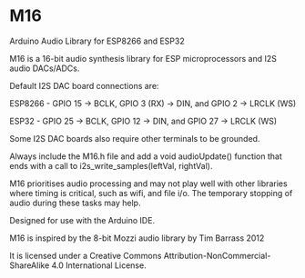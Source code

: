 # M16
 Arduino Audio Library for ESP8266 and ESP32

 M16 is a 16-bit audio synthesis library for ESP microprocessors and I2S audio DACs/ADCs.

 Default I2S DAC board connections are:

 ESP8266 - GPIO 15 -> BCLK, GPIO 3 (RX) -> DIN, and GPIO 2 -> LRCLK (WS)

 ESP32 - GPIO 25 -> BCLK, GPIO 12 -> DIN, and GPIO 27 -> LRCLK (WS)

 Some I2S DAC boards also require other terminals to be grounded.

 Always include the M16.h file and add a void audioUpdate() function that ends with a call to i2s_write_samples(leftVal, rightVal).

 M16 prioritises audio processing and may not play well with other libraries where timing is critical, such as wifi, and file i/o. The temporary stopping of audio during these tasks may help.  

 Designed for use with the Arduino IDE.

 M16 is inspired by the 8-bit Mozzi audio library by Tim Barrass 2012

 It is licensed under a Creative Commons Attribution-NonCommercial-ShareAlike 4.0 International License.
